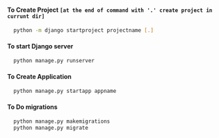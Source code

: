 #### To Create Project `[at the end of command with '.' create project in currunt dir]`
```bash
  python -m django startproject projectname [.]
```
#### To start Django server
```bash
  python manage.py runserver
```
#### To Create Application
```bash
  python manage.py startapp appname
```
#### To Do migrations
```bash
  python manage.py makemigrations
  python manage.py migrate
```
